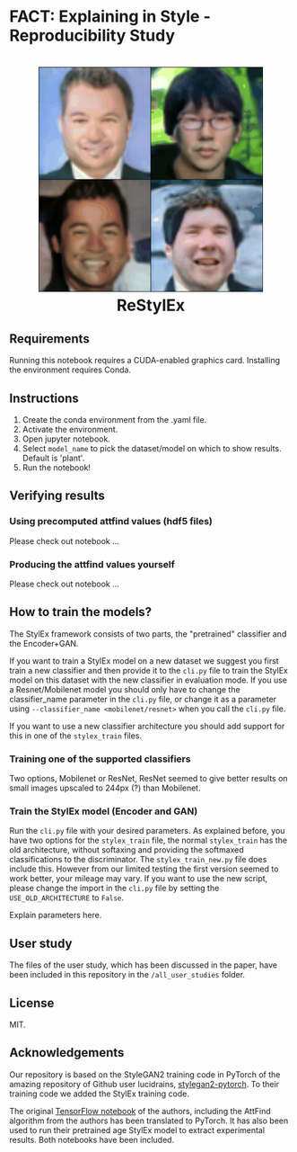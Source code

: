 # FACT: Explaining in Style - Reproducibility Study

<h1 align="center">
<img src="all_user_studies\user_study_images_old_faces\study_1\class_study_0.gif" alt="GIF of user-study" width="400" height="400"</img>
<br>
ReStylEx
<br>
</h1>

## Requirements
Running this notebook requires a CUDA-enabled graphics card. Installing the environment requires Conda.

## Instructions

1. Create the conda environment from the .yaml file.
2. Activate the environment.
3. Open jupyter notebook.
4. Select `model_name` to pick the dataset/model on which to show results. Default is 'plant'.
5. Run the notebook! 

## Verifying results

### Using precomputed attfind values (hdf5 files)
Please check out notebook ...

### Producing the attfind values yourself
Please check out notebook ...

## How to train the models?
The StylEx framework consists of two parts, the "pretrained" classifier and the Encoder+GAN.

If you want to train a StylEx model on a new dataset we suggest you first train a new classifier and then provide it to the `cli.py` file to train the StylEx model on this dataset with the new classifier in evaluation mode. If you use a Resnet/Mobilenet model you should only have to change the classifier_name parameter in the `cli.py` file, or change it as a parameter using `--classifier_name <mobilenet/resnet>` when you call the `cli.py` file.

If you want to use a new classifier architecture you should add support for this in one of the `stylex_train` files.

### Training one of the supported classifiers
Two options, Mobilenet or ResNet, ResNet seemed to give better results on small images upscaled to 244px (?) than Mobilenet.


### Train the StylEx model (Encoder and GAN)
Run the `cli.py` file with your desired parameters. As explained before, you have two options for the `stylex_train` file, the normal `stylex_train` has the old architecture, without softaxing and providing the softmaxed classifications to the discriminator. The `stylex_train_new.py` file does include this. However from our limited testing the first version seemed to work better, your mileage may vary. If you want to use the new script, please change the import in the `cli.py` file by setting the `USE_OLD_ARCHITECTURE` to `False`.

Explain parameters here.


## User study
The files of the user study, which has been discussed in the paper, have been included in this repository in the `/all_user_studies` folder.

## License
MIT.

## Acknowledgements
Our repository is based on the StyleGAN2 training code in PyTorch of the amazing repository of Github user lucidrains, [stylegan2-pytorch](https://github.com/lucidrains/stylegan2-pytorch). To their training code we added the StylEx training code.

The original [TensorFlow notebook](https://github.com/google/explaining-in-style/blob/main/Explaining_in_Style_AttFind.ipynb) of the authors, including the AttFind algorithm from the authors has been translated to PyTorch. It has also been used to run their pretrained age StylEx model to extract experimental results. Both notebooks have been included.
